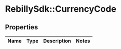 # RebillySdk::CurrencyCode

## Properties
Name | Type | Description | Notes
------------ | ------------- | ------------- | -------------

